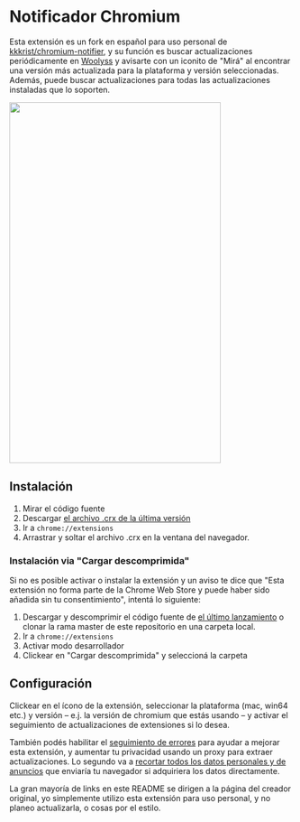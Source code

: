 # Notificador Chromium

Esta extensión es un fork en español para uso personal de [kkkrist/chromium-notifier](https://github.com/kkkrist/chromium-notifier), y su función es buscar actualizaciones periódicamente en [Woolyss](https://chromium.woolyss.com/) y avisarte con un iconito de "Mirá" al encontrar una versión más actualizada para la plataforma y versión seleccionadas. Además, puede buscar actualizaciones para todas las actualizaciones instaladas que lo soporten.

<img height="639" src="https://raw.githubusercontent.com/kkkrist/chromium-notifier/master/img/screenshot.webp" width="375" />

## Instalación

1. Mirar el código fuente
2. Descargar [el archivo .crx de la última versión](https://github.com/kkkrist/chromium-notifier/releases/latest/download/chromium-notifier.crx)
3. Ir a `chrome://extensions`
4. Arrastrar y soltar el archivo .crx en la ventana del navegador.

### Instalación via "Cargar descomprimida"

Si no es posible activar o instalar la extensión y un aviso te dice que "Esta extensión no forma parte de la Chrome Web Store y puede haber sido añadida sin tu consentimiento", intentá lo siguiente:

1. Descargar y descomprimir el código fuente de [el último lanzamiento](https://github.com/kkkrist/chromium-notifier/releases/latest) o clonar la rama master de este repositorio en una carpeta local.
2. Ir a `chrome://extensions`
3. Activar modo desarrollador
4. Clickear en "Cargar descomprimida" y seleccioná la carpeta


## Configuración

Clickear en el ícono de la extensión, seleccionar la plataforma (mac, win64 etc.) y versión – e.j. la versión de chromium que estás usando – y activar el seguimiento de actualizaciones de extensiones si lo desea.

También podés habilitar el [seguimiento de errores](https://github.com/kkkrist/chromium-extension-service#error-tracking) para ayudar a mejorar esta extensión, y aumentar tu privacidad usando un proxy para extraer actualizaciones. Lo segundo va a [recortar todos los datos personales y de anuncios](https://github.com/kkkrist/chromium-extension-service#version-info-for-installed-extensions) que enviaría tu navegador si adquiriera los datos directamente.

La gran mayoría de links en este README se dirigen a la página del creador original, yo simplemente utilizo esta extensión para uso personal, y no planeo actualizarla, o cosas por el estilo.
